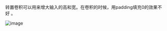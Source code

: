 转置卷积可以用来增大输入的高和宽。在卷积的时候，用padding填充0的效果不好 。

![image](https://user-images.githubusercontent.com/49408146/155329170-b54be505-10a4-4ca6-9137-4f105edf1a22.png)
